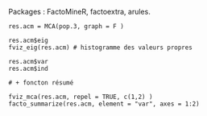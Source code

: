 Packages :  FactoMineR, factoextra, arules.

```
res.acm = MCA(pop.3, graph = F )

res.acm$eig
fviz_eig(res.acm) # histogramme des valeurs propres

res.acm$var
res.acm$ind

# + foncton résumé

fviz_mca(res.acm, repel = TRUE, c(1,2) )
facto_summarize(res.acm, element = "var", axes = 1:2)
```

